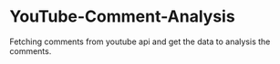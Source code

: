 # YouTube-Comment-Analysis
Fetching comments from youtube api and get the data to analysis the comments.
